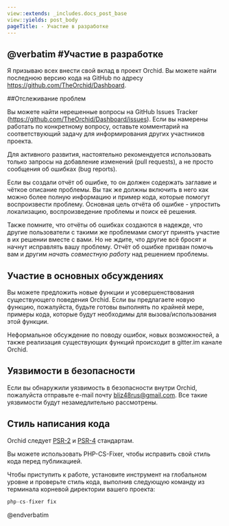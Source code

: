 ```yaml
---
view::extends: _includes.docs_post_base
view::yields: post_body
pageTitle: - Участие в разработке
---
```

@verbatim
#Участие в разработке
----------

Я призываю всех внести свой вклад в проект Orchid. 
Вы можете найти последнюю версию кода на GitHub по адресу <https://github.com/TheOrchid/Dashboard>.

##Отслеживание проблем

Вы можете найти нерешенные вопросы на GitHub Issues Tracker (https://github.com/TheOrchid/Dashboard/issues). 
Если вы намерены работать по конкретному вопросу, оставьте комментарий на соответствующий задачу для информирования других участников проекта.


Для активного развития, настоятельно рекомендуется использовать только запросы на добавление изменений (pull requests), а не просто сообщения об ошибках (bug reports).

Если вы создали отчёт об ошибке, то он должен содержать заглавие и чёткое описание проблемы.
Вы так же должны включить в него как можно более полную информацию и пример кода, которые помогут воспроизвести проблему.
Основная цель отчёта об ошибке - упростить локализацию, воспроизведение проблемы и поиск её решения.

Также помните, что отчёты об ошибках создаются в надежде, что другие пользователи с такими же проблемами смогут принять участие в их решении вместе с вами.
Но не ждите, что другие всё бросят и начнут исправлять вашу проблему. Отчёт об ошибке призван помочь вам и другим _начать совместную работу_ над решением проблемы.



## Участие в основных обсуждениях

Вы можете предложить новые функции и усовершенствования существующего поведения Orchid.
Если вы предлагаете новую функцию, пожалуйста, будьте готовы выполнять по крайней мере, примеры кода, которые будут необходимы для вызова/использования этой функции.

Неформальное обсуждение по поводу ошибок, новых возможностей, а также реализация существующих функций происходит в gitter.im канале Orchid.


## Уязвимости в безопасности

Если вы обнаружили уязвимость в безопасности внутри Orchid, пожалуйста отправьте e-mail почту bliz48rus@gmail.com. 
Все такие уязвимости будут незамедлительно рассмотрены.




## Стиль написания кода

Orchid следует [PSR-2](https://github.com/php-fig/fig-standards/blob/master/accepted/PSR-2-coding-style-guide-meta.md) и [PSR-4](https://github.com/php-fig/fig-standards/blob/master/accepted/PSR-4-autoloader.md) стандартам.


Вы можете использовать PHP-CS-Fixer, чтобы исправить свой стиль кода перед публикацией.

Чтобы приступить к работе, установите инструмент на глобальном уровне и проверьте стиль кода, выполнив следующую команду из терминала корневой директории вашего проекта:

```php
php-cs-fixer fix
```

@endverbatim